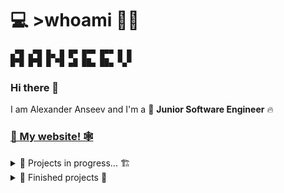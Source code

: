# 💻 >whoami 👨‍💻
```
▄▀█ ▄▀█ █▄ █ █▀ █▀▀ █▀▀ █ █
█▀█ █▀█ █ ▀█ ▄█ ██▄ ██▄ ▀▄▀
```
### Hi there 👋

I am Alexander Anseev and I'm a 🦄 **Junior Software Engineer** 🔥

### [🔗 My website! 🕸](https://aanseev.github.io/web-repository/)


<details>
    <summary>🚧 Projects in progress... 🏗</summary>

* [Web-Repository](https://github.com/aanseev/web-repository)
</details>

<details>
    <summary>🚩 Finished projects 🎯</summary>
    
* Thyf
* Trerath
</details>
